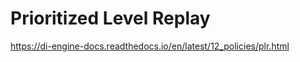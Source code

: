 

<!--
 * @version:
 * @Author:  StevenJokess（蔡舒起） https://github.com/StevenJokess
 * @Date: 2023-06-01 00:53:27
 * @LastEditors:  StevenJokess（蔡舒起） https://github.com/StevenJokess
 * @LastEditTime: 2023-06-01 01:02:51
 * @Description:
 * @Help me: make friends by a867907127@gmail.com and help me get some “foreign” things or service I need in life; 如有帮助，请赞助，失业3年了。![支付宝收款码](https://github.com/StevenJokess/d2rl/blob/master/img/%E6%94%B6.jpg)
 * @TODO::
 * @Reference:
-->
# Prioritized Level Replay

https://di-engine-docs.readthedocs.io/en/latest/12_policies/plr.html
